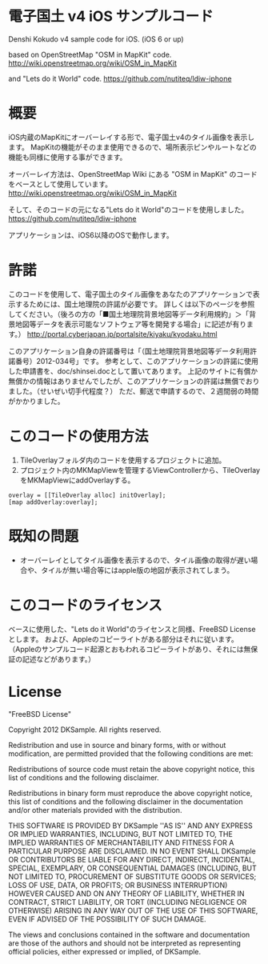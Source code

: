 # 電子国土 v4 iOS サンプルコード

Denshi Kokudo v4 sample code for iOS. (iOS 6 or up)

based on OpenStreetMap "OSM in MapKit" code.
http://wiki.openstreetmap.org/wiki/OSM_in_MapKit

and "Lets do it World" code.
https://github.com/nutiteq/ldiw-iphone

# 概要
iOS内蔵のMapKitにオーバーレイする形で、電子国土v4のタイル画像を表示します。
MapKitの機能がそのまま使用できるので、場所表示ピンやルートなどの機能も同様に使用する事ができます。

オーバーレイ方法は、OpenStreetMap Wiki にある "OSM in MapKit" のコードをベースとして使用しています。
http://wiki.openstreetmap.org/wiki/OSM_in_MapKit

そして、そのコードの元になる"Lets do it World"のコードを使用しました。
https://github.com/nutiteq/ldiw-iphone

アプリケーションは、iOS6以降のOSで動作します。

# 許諾
このコードを使用して、電子国土のタイル画像をあなたのアプリケーションで表示するためには、国土地理院の許諾が必要です。
詳しくは以下のページを参照してください。（後ろの方の「■国土地理院背景地図等データ利用規約」＞「背景地図等データを表示可能なソフトウェア等を開発する場合」に記述が有ります。）
http://portal.cyberjapan.jp/portalsite/kiyaku/kyodaku.html

このアプリケーション自身の許諾番号は「（国土地理院背景地図等データ利用許諾番号）2012-034号」です。
参考として、このアプリケーションの許諾に使用した申請書を、doc/shinsei.docとして置いてあります。
上記のサイトに有償か無償かの情報はありませんでしたが、このアプリケーションの許諾は無償でおりました。（せいぜい切手代程度？）
ただ、郵送で申請するので、２週間弱の時間がかかりました。

# このコードの使用方法
1. TileOverlayフォルダ内のコードを使用するプロジェクトに追加。
2. プロジェクト内のMKMapViewを管理するViewControllerから、TileOverlayをMKMapViewにaddOverlayする。
```
overlay = [[TileOverlay alloc] initOverlay];
[map addOverlay:overlay];
```

# 既知の問題
* オーバーレイとしてタイル画像を表示するので、タイル画像の取得が遅い場合や、タイルが無い場合等にはapple版の地図が表示されてしまう。

# このコードのライセンス
ベースに使用した、"Lets do it World"のライセンスと同様、FreeBSD Licenseとします。
および、Appleのコピーライトがある部分はそれに従います。（Appleのサンプルコード起源とおもわれるコピーライトがあり、それには無保証の記述などがあります。）

# License
"FreeBSD License"

Copyright 2012 DKSample. All rights reserved.

Redistribution and use in source and binary forms, with or without modification, are permitted provided that the following conditions are met:

Redistributions of source code must retain the above copyright notice, this list of conditions and the following disclaimer.

Redistributions in binary form must reproduce the above copyright notice, this list of conditions and the following disclaimer in the documentation and/or other materials provided with the distribution.

THIS SOFTWARE IS PROVIDED BY DKSample ''AS IS'' AND ANY EXPRESS OR IMPLIED WARRANTIES, INCLUDING, BUT NOT LIMITED TO, THE IMPLIED WARRANTIES OF MERCHANTABILITY AND FITNESS FOR A PARTICULAR PURPOSE ARE DISCLAIMED. IN NO EVENT SHALL DKSample OR CONTRIBUTORS BE LIABLE FOR ANY DIRECT, INDIRECT, INCIDENTAL, SPECIAL, EXEMPLARY, OR CONSEQUENTIAL DAMAGES (INCLUDING, BUT NOT LIMITED TO, PROCUREMENT OF SUBSTITUTE GOODS OR SERVICES; LOSS OF USE, DATA, OR PROFITS; OR BUSINESS INTERRUPTION) HOWEVER CAUSED AND ON ANY THEORY OF LIABILITY, WHETHER IN CONTRACT, STRICT LIABILITY, OR TORT (INCLUDING NEGLIGENCE OR OTHERWISE) ARISING IN ANY WAY OUT OF THE USE OF THIS SOFTWARE, EVEN IF ADVISED OF THE POSSIBILITY OF SUCH DAMAGE.

The views and conclusions contained in the software and documentation are those of the authors and should not be interpreted as representing official policies, either expressed or implied, of DKSample.
